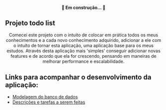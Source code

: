 <h4 align="center"> 
	🚧  Em construção...  🚧
</h4>

## Projeto todo list
<p align="center">Comecei este projeto com o intuito de colocar em prática todos os meus conhecimentos e a cada novo conhecimento adquirido, adicionar a ele com o intuíto de
tornar esta aplicação, uma aplicação base para os meus estudos. Através desta aplicação mais 'simples' conseguir adicionar novas features e de acordo 
que ela for crescendo, pensando em maneiras de melhorar performance e escalabilidade.</p>

## Links para acompanhar o desenvolvimento da aplicação:
<ul>
  <li><a href='https://www.figma.com/file/MHEaFzhbI2Fulb1gIUiytX/DATABASE-TODO-LIST-MODEL?node-id=0%3A1'>Modelagem do banco de dados</a></li>
  <li><a href='https://www.notion.so/Projeto-todo-list-V1-0-5eebbecac0e94b819f19ce811737c4ca'>Descrições e tarefas a serem feitas</a></li>
</ul>
